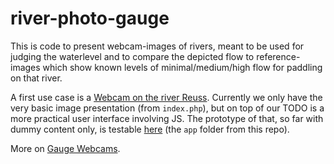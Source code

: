 # river-photo-gauge
This is code to present webcam-images of rivers,
meant to be used for judging the waterlevel
and to compare the depicted flow to reference-images
which show known levels of minimal/medium/high flow for paddling on that river.

A first use case is a [Webcam on the river Reuss](https://it4paddlers.org/webcams/wassen/index.php).
Currently we only have the very basic image presentation (from `index.php`), but on top of our TODO is a more practical user interface involving JS.
The prototype of that, so far with dummy content only, is testable [here](https://it4paddlers.org/webcams/wassen/app/build/) (the `app` folder from this repo). 

More on [Gauge Webcams](https://docs.google.com/document/d/1p398I5prpEqUVxoj-CzpbUMImztJaH_K8-nVY8LKkwc).
